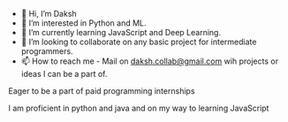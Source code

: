 - 👋 Hi, I’m Daksh
- 👀 I’m interested in Python and ML.
- 🌱 I’m currently learning JavaScript and Deep Learning.
- 💞️ I’m looking to collaborate on any basic project for intermediate programmers.
- 📫 How to reach me - Mail on daksh.collab@gmail.com wih projects or ideas I can be a part of.

Eager to be a part of paid programming internships

I am proficient in python and java and on my way to learning JavaScript

<!---
dakshp26/dakshp26 is a ✨ special ✨ repository because its `README.md` (this file) appears on your GitHub profile.
You can click the Preview link to take a look at your changes.
--->
